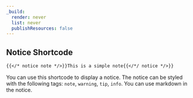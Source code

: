 ```yaml
---
_build:
  render: never
  list: never
  publishResources: false
---
```


## Notice Shortcode

```md
{{</* notice note */>}}This is a simple note{{</*/ notice */>}}
```

You can use this shortcode to display a notice. The notice can be styled with the following tags: `note`, `warning`, `tip`, `info`. You can use markdown in the notice.
